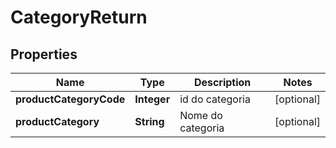 
# CategoryReturn

## Properties
Name | Type | Description | Notes
------------ | ------------- | ------------- | -------------
**productCategoryCode** | **Integer** | id do categoria |  [optional]
**productCategory** | **String** | Nome do categoria |  [optional]



